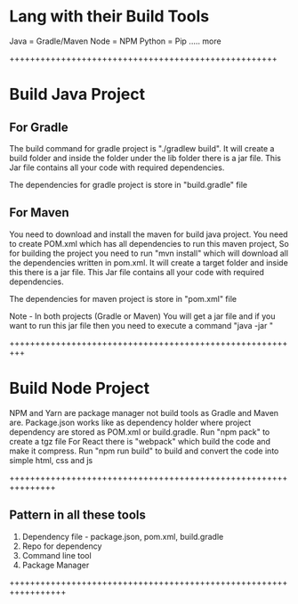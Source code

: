 Lang with their Build Tools
==================================
Java = Gradle/Maven
Node = NPM
Python = Pip
..... more

++++++++++++++++++++++++++++++++++++++++++++++++++++

Build Java Project
===================

For Gradle 
--------------
The build command for gradle project is "./gradlew build".
It will create a build folder and inside the folder under the lib folder there is a jar file.
This Jar file contains all your code with required dependencies.

The dependencies for gradle project is store in "build.gradle" file

For Maven
---------------
You need to download and install the maven for build java project.
You need to create POM.xml which has all dependencies to run this maven project,
So for building the project you need to run "mvn install" which will download all the
dependencies written in pom.xml.
It will create a target folder and inside this there is a jar file. This Jar file contains all your code with required dependencies.

The dependencies for maven project is store in "pom.xml" file


Note - In both projects (Gradle or Maven) You will get a jar file and if you want to run this jar file then you need to execute a command "java -jar <your jar file>"

+++++++++++++++++++++++++++++++++++++++++++++++++++++++++

Build Node Project
=====================

NPM and Yarn are package manager not build tools as Gradle and Maven are.
Package.json works like as dependency holder where project dependency are stored as POM.xml or build.gradle.
Run "npm pack" to create a tgz file
For React there is "webpack" which build the code and make it compress.
Run "npm run build" to build and convert the code into simple html, css and js

+++++++++++++++++++++++++++++++++++++++++++++++++++++++++++++++

Pattern in all these tools
--------------------------
1. Dependency file - package.json, pom.xml, build.gradle
2. Repo for dependency
3. Command line tool
4. Package Manager

+++++++++++++++++++++++++++++++++++++++++++++++++++++++++++++++++